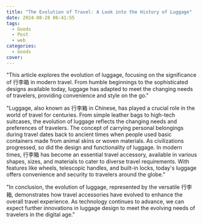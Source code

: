 ```yaml
---
title: "The Evolution of Travel: A Look into the History of Luggage"
date: 2024-08-28 06:41:55
tags:
  - Goods
  - Post
  - web
categories:
  - Goods
cover: 
---
```


"This article explores the evolution of luggage, focusing on the significance of 行李箱 in modern travel. From humble beginnings to the sophisticated designs available today, luggage has adapted to meet the changing needs of travelers, providing convenience and style on the go."

"Luggage, also known as 行李箱 in Chinese, has played a crucial role in the world of travel for centuries. From simple leather bags to high-tech suitcases, the evolution of luggage reflects the changing needs and preferences of travelers. The concept of carrying personal belongings during travel dates back to ancient times when people used basic containers made from animal skins or woven materials. As civilizations progressed, so did the design and functionality of luggage. In modern times, 行李箱 has become an essential travel accessory, available in various shapes, sizes, and materials to cater to diverse travel requirements. With features like wheels, telescopic handles, and built-in locks, today's luggage offers convenience and security to travelers around the globe."

"In conclusion, the evolution of luggage, represented by the versatile 行李箱, demonstrates how travel accessories have evolved to enhance the overall travel experience. As technology continues to advance, we can expect further innovations in luggage design to meet the evolving needs of travelers in the digital age."
